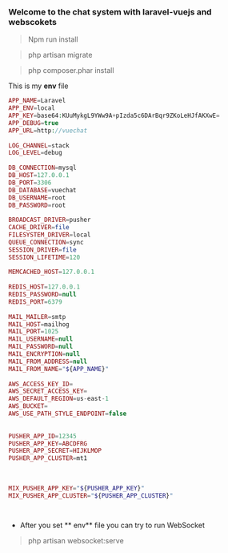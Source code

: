 ### Welcome to the chat system with laravel-vuejs and webscokets


> Npm run install 

>php artisan  migrate

>php composer.phar install



This is my **env** file
```php
APP_NAME=Laravel  
APP_ENV=local  
APP_KEY=base64:KUuMykgL9YWw9A+pIzda5c6DArBqr9ZKoLeHJfAKXwE=  
APP_DEBUG=true  
APP_URL=http://vuechat  
  
LOG_CHANNEL=stack  
LOG_LEVEL=debug  
  
DB_CONNECTION=mysql  
DB_HOST=127.0.0.1  
DB_PORT=3306  
DB_DATABASE=vuechat  
DB_USERNAME=root  
DB_PASSWORD=root  
  
BROADCAST_DRIVER=pusher  
CACHE_DRIVER=file  
FILESYSTEM_DRIVER=local  
QUEUE_CONNECTION=sync  
SESSION_DRIVER=file  
SESSION_LIFETIME=120  
  
MEMCACHED_HOST=127.0.0.1  
  
REDIS_HOST=127.0.0.1  
REDIS_PASSWORD=null  
REDIS_PORT=6379  
  
MAIL_MAILER=smtp  
MAIL_HOST=mailhog  
MAIL_PORT=1025  
MAIL_USERNAME=null  
MAIL_PASSWORD=null  
MAIL_ENCRYPTION=null  
MAIL_FROM_ADDRESS=null  
MAIL_FROM_NAME="${APP_NAME}"  
  
AWS_ACCESS_KEY_ID=  
AWS_SECRET_ACCESS_KEY=  
AWS_DEFAULT_REGION=us-east-1  
AWS_BUCKET=  
AWS_USE_PATH_STYLE_ENDPOINT=false  
  
  
PUSHER_APP_ID=12345  
PUSHER_APP_KEY=ABCDFRG  
PUSHER_APP_SECRET=HIJKLMOP  
PUSHER_APP_CLUSTER=mt1  
  
  
  
MIX_PUSHER_APP_KEY="${PUSHER_APP_KEY}"  
MIX_PUSHER_APP_CLUSTER="${PUSHER_APP_CLUSTER}"




```

<!-- UL -->
* After you set ** env**  file you can try to run WebSocket

> php artisan websocket:serve
